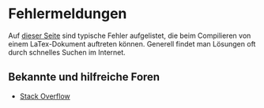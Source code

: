 # Fehlermeldungen

Auf [dieser Seite](https://de.overleaf.com/learn/latex/Errors) sind typische Fehler aufgelistet, die beim Compilieren von einem LaTex-Dokument auftreten können. Generell findet man Lösungen oft durch schnelles Suchen im Internet.

## Bekannte und hilfreiche Foren

- [Stack Overflow](https://stackoverflow.com/)
